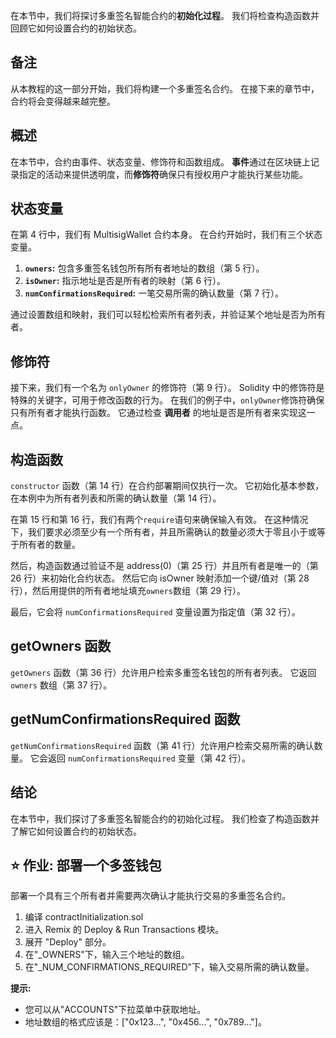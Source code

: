 在本节中，我们将探讨多重签名智能合约的**初始化过程**。 我们将检查构造函数并回顾它如何设置合约的初始状态。

## 备注

从本教程的这一部分开始，我们将构建一个多重签名合约。 在接下来的章节中，合约将会变得越来越完整。

## 概述

在本节中，合约由事件、状态变量、修饰符和函数组成。 **事件**通过在区块链上记录指定的活动来提供透明度，而**修饰符**确保只有授权用户才能执行某些功能。

## 状态变量

在第 4 行中，我们有 MultisigWallet 合约本身。 在合约开始时，我们有三个状态变量。

1. **`owners`:** 包含多重签名钱包所有所有者地址的数组（第 5 行）。
2. **`isOwner`:** 指示地址是否是所有者的映射（第 6 行）。
3. **`numConfirmationsRequired`:** 一笔交易所需的确认数量（第 7 行）。

通过设置数组和映射，我们可以轻松检索所有者列表，并验证某个地址是否为所有者。

## 修饰符

接下来，我们有一个名为 `onlyOwner` 的修饰符（第 9 行）。 Solidity 中的修饰符是特殊的关键字，可用于修改函数的行为。 在我们的例子中，`onlyOwner`修饰符确保只有所有者才能执行函数。 它通过检查 **调用者** 的地址是否是所有者来实现这一点。

## 构造函数

`constructor` 函数（第 14 行）在合约部署期间仅执行一次。 它初始化基本参数，在本例中为所有者列表和所需的确认数量（第 14 行）。

在第 15 行和第 16 行，我们有两个`require`语句来确保输入有效。 在这种情况下，我们要求必须至少有一个所有者，并且所需确认的数量必须大于零且小于或等于所有者的数量。

然后，构造函数通过验证不是 address(0)（第 25 行）并且所有者是唯一的（第 26 行）来初始化合约状态。  然后它向 isOwner 映射添加一个键/值对（第 28 行），然后用提供的所有者地址填充`owners`数组（第 29 行）。

最后，它会将 `numConfirmationsRequired` 变量设置为指定值（第 32 行）。

## getOwners 函数

`getOwners` 函数（第 36 行）允许用户检索多重签名钱包的所有者列表。 它返回 `owners` 数组（第 37 行）。

## getNumConfirmationsRequired 函数

`getNumConfirmationsRequired` 函数（第 41 行）允许用户检索交易所需的确认数量。 它会返回 `numConfirmationsRequired` 变量（第 42 行）。

## 结论

在本节中，我们探讨了多重签名智能合约的初始化过程。 我们检查了构造函数并了解它如何设置合约的初始状态。

## ⭐ 作业: 部署一个多签钱包

部署一个具有三个所有者并需要两次确认才能执行交易的多重签名合约。

1. 编译 contractInitialization.sol
2. 进入 Remix 的 Deploy & Run Transactions 模块。
3. 展开 "Deploy" 部分。
4. 在"_OWNERS"下，输入三个地址的数组。
5. 在"_NUM_CONFIRMATIONS_REQUIRED"下，输入交易所需的确认数量。

**提示:**

- 您可以从"ACCOUNTS"下拉菜单中获取地址。
- 地址数组的格式应该是：["0x123...", "0x456...", "0x789..."]。
